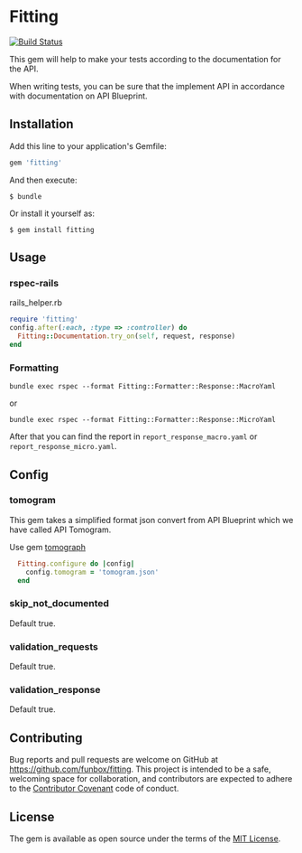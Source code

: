 # Fitting

[![Build Status](https://travis-ci.org/funbox/fitting.svg?branch=master)](https://travis-ci.org/funbox/fitting)

This gem will help to make your tests according to the documentation for the API.

When writing tests, you can be sure that the implement API in accordance with documentation on API Blueprint.

## Installation

Add this line to your application's Gemfile:

```ruby
gem 'fitting'
```

And then execute:

    $ bundle

Or install it yourself as:

    $ gem install fitting

## Usage

### rspec-rails

rails_helper.rb

```ruby
require 'fitting'
config.after(:each, :type => :controller) do
  Fitting::Documentation.try_on(self, request, response)
end
```

### Formatting

```
bundle exec rspec --format Fitting::Formatter::Response::MacroYaml
```

or

```
bundle exec rspec --format Fitting::Formatter::Response::MicroYaml
```

After that you can find the report in `report_response_macro.yaml` or `report_response_micro.yaml`.

## Config

### tomogram

This gem takes a simplified format json convert from API Blueprint which we have called API Tomogram.

Use gem [tomograph](https://github.com/funbox/tomograph)

```ruby
  Fitting.configure do |config|
    config.tomogram = 'tomogram.json'
  end

```

### skip_not_documented

Default true.

### validation_requests

Default true.

### validation_response

Default true.

## Contributing

Bug reports and pull requests are welcome on GitHub at https://github.com/funbox/fitting. This project is intended to be a safe, welcoming space for collaboration, and contributors are expected to adhere to the [Contributor Covenant](http://contributor-covenant.org) code of conduct.

## License

The gem is available as open source under the terms of the [MIT License](http://opensource.org/licenses/MIT).
